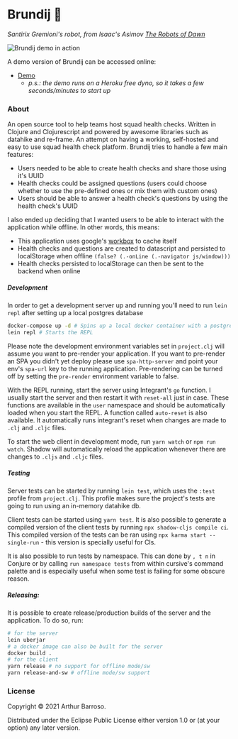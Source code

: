 # Brundij 🥑
_Santirix Gremioni's robot, from Isaac's Asimov [The Robots of Dawn](https://www.amazon.com/Robots-Dawn-Robot-Isaac-Asimov/dp/0553299492)_

![Brundij demo in action](https://user-images.githubusercontent.com/48794198/134423862-17bf9234-22a3-40a5-aa1d-0da0cd68e939.gif)

A demo version of Brundij can be accessed online:
- [Demo](https://brundij-api-demo.herokuapp.com) 
  - _p.s.: the demo runs on a Heroku free dyno, so it takes a few seconds/minutes to start up_
### About
An open source tool to help teams host squad health checks. Written in Clojure and Clojurescript and powered by awesome libraries such as datahike and re-frame. An attempt on having a working, self-hosted and easy to use squad health check platform. Brundij tries to handle a few main features:

- Users needed to be able to create health checks and share those using it's UUID
- Health checks could be assigned questions (users could choose whether to use the pre-defined ones or mix them with custom ones)
- Users should be able to answer a health check's questions by using the health check's UUID

I also ended up deciding that I wanted users to be able to interact with the application while offline. In other words, this means:
- This application uses google's [workbox](https://developers.google.com/web/tools/workbox) to cache itself
- Health checks and questions are created to datascript and persisted to localStorage when offline `(false? (.-onLine (.-navigator js/window)))`
- Health checks persisted to localStorage can then be sent to the backend when online

##### Development
In order to get a development server up and running you'll need to run `lein repl` after setting up a local postgres database
```bash
docker-compose up -d # Spins up a local docker container with a postgres database
lein repl # Starts the REPL
```
Please note the development environment variables set in `project.clj` will assume you want to pre-render your application. If you want to pre-render an SPA you didn't yet deploy please use `spa-http-server` and point your env's `spa-url` key to the running application. Pre-rendering can be turned off by setting the `pre-render` environment variable to false.

With the REPL running, start the server using Integrant's `go` function. I usually start the server and then restart it with `reset-all` just in case. These functions are available in the `user` namespace and should be automatically loaded when you start the REPL. A function called `auto-reset` is also available. It automatically runs integrant's reset when changes are made to `.clj` and `.cljc` files.

To start the web client in development mode, run `yarn watch` or `npm run watch`. Shadow will automatically reload the application whenever there are changes to `.cljs` and `.cljc` files.

##### Testing
Server tests can be started by running `lein test`, which uses the `:test` profile from `project.clj`. This profile makes sure the project's tests are going to run using an in-memory datahike db.

Client tests can be started using `yarn test`. It is also possible to generate a compiled version of the client tests by running `npx shadow-cljs compile ci`. This compiled version of the tests can be ran using `npx karma start --single-run` - this version is specially useful for CIs.

It is also possible to run tests by namespace. This can done by `, t n` in Conjure or by calling `run namespace tests` from within cursive's command palette and is especially useful when some test is failing for some obscure reason.



##### Releasing:
It is possible to create release/production builds of the server and the application. To do so, run:
```bash
# for the server
lein uberjar
# a docker image can also be built for the server
docker build .
# for the client
yarn release # no support for offline mode/sw
yarn release-and-sw # offline mode/sw support
```

### License

Copyright © 2021 Arthur Barroso.

Distributed under the Eclipse Public License either version 1.0 or (at your option) any later version.

